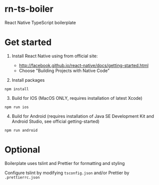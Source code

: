# rn-ts-boiler
React Native TypeScript boilerplate

# Get started
1. Install React Native using from official site:
    - http://facebook.github.io/react-native/docs/getting-started.html
    - Choose "Building Projects with Native Code"

2. Install packages 
```
npm install
```

3. Build for IOS (MacOS ONLY, requires installation of latest Xcode)
```
npm run ios
```

4. Build for Android (requires installation of Java SE Development Kit and Android Studio, see official getting-started)
```
npm run android
```

# Optional
Boilerplate uses tslint and Prettier for formatting and styling

Configure tslint by modifying `tsconfig.json` and/or Prettier by `.prettierrc.json`
